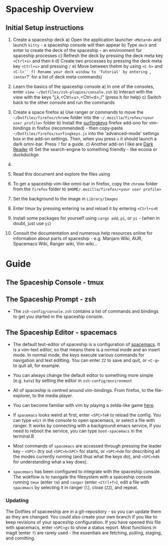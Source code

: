 # Spaceship Overview

## Initial Setup instructions

1. Create a spaceship deck
  a) Open the application launcher `<Meta+d>` and launch `kitty` - a spaceship console will then appear
  b) Type `deck` and enter to create the deck of the spaceship  - an environment for spaceship processes
  c) Refresh the deck by pressing the deck meta key `<Ctrl+s>` and then `R`
  d) Create two processes by pressing the deck meta key `<Ctrl+s>` and pressing `/`
  e) Move between thehm by using `<C-h>` and `<C-l>``
  f) Rename your deck window to 'Tutorial' by entering `<C-s>,` (enter `<C-s>?` for a list of deck meta commands)

2. Learn the basics of the spaceship console
  a) In one of the consoles, enter `view ~/Dotfiles/zsh-plugins/console.zsh`
  b) Interact with the view with the keys "j,k,<Ctrl+u>,<Ctrl+d>,/" (press h for help)
  c) Switch back to the other console and run the commands

3. Create a space firefox
  a) Use ranger or commands to move the `~/Dotfiles/firefox/chrome` folder into the `~/.mozilla/firefox/<your user profile>` folder
  b) Install the [surfingkeys](https://addons.mozilla.org/en-US/firefox/addon/surfingkeys_ff/) firefox add-ono for vim-bindings in firefox (recommended) - then copy-paste `~/Dotfiles/firefox/surfingkeys.js` into the 'advanced-mode' settings box in the add-on settings. Then, when you press `o` it should launch a dark omni-bar. Press `?` for a guide.
  c) Another add-on I like are [Dark Reader](https://addons.mozilla.org/en-US/firefox/addon/darkreader/) 
  d) Set the search-engine to something friendly - like ecosia or duckduckgo

4. 
1. Read this document and explore the files using 
2. To get a spaceship vim-like omni-bar in firefox, copy the `chrome` folder from the `firefox` folder to `$HOME/.mozilla/firefox/<your user profile>`
3. Set the background to the image in `Library/Images`
4. Enter tmux by pressing entering `tm` and reload it by entering `<Ctrl+s>R`
5. Install some packages for yourself using `cargo add`, `pi`, or `yi` - (when in doubt, just use `yi`)
6. Consult the documentation and numerous help resources online for information about parts of spaceship - e.g. Manjaro Wiki, AUR, Spacemacs Wiki, Ranger wiki, Vim wiki...

# Guide

## The Spaceship Console - tmux

## The Spaceship Prompt - zsh

- The `zsh-config/console.zsh` contains a list of commands and bindings to get you started in the spaceship console.

## The Spaceship Editor - spacemacs

- The default text-editor of spaceship is a configuration of [spacemacs](https://www.spacemacs.org/). It is a vim-text editor, so that means there is a normal mode and an insert mode. In normal mode, the keys execute various commands for navigation and text editting. You can enter `ZZ` to save and quit, or `<C-q>` to quit all, for example.

- You can always change the default editor to something more simple (e.g. `kate`) by setting the editor in `zsh-config/environment`

- All of spaceship is centred around vim-bindings. From firefox, to the file-explorer, to the media player. 

- You can become familiar with vim by playing a zelda-like game [here](https://vim-adventures.com/).

- If `spacemacs` looks weird at first, enter `<SPC>feR` to reload the config. You can type `edit` in the console to open spacemacs, or select a file with ranger. It works by connecting with a background emacs service, if you need to reboot the service, you can type `boot-spacemacs` in the terminal.B

- Most commands of `spacemacs` are accessed through pressing the leader key - `<SPC>` (try out `<SPC>h<SPC>` for starts, or `<SPC>hdm` for describing all the modes currently running (and thus what the keys do), and `<SPC>hdk` for understanding what a key does).

- `spacemacs` has been configured to integrate with the spaceship console. The wokflow is to navigate the filesystem with a spaceship console running `tmux` (enter `tm`) and `ranger` (enter `<Ctrl+f>`), edit a file with `spacemacs` by selecting it in ranger (`l`), close (`ZZ`), and repeat.

### Updating

The Dotfiles of spaceeship are in a git-repository - so you can update them as they are changed. You could also create your own branch if you like to keep revisions of your spaceship configuration. If you have opened this file with spacemacs, enter `<SPC>gs` to show a status report. Most functions in magit (enter `?`) are rarely used - the essentials are fetching, pulling, staging, and comitting.
